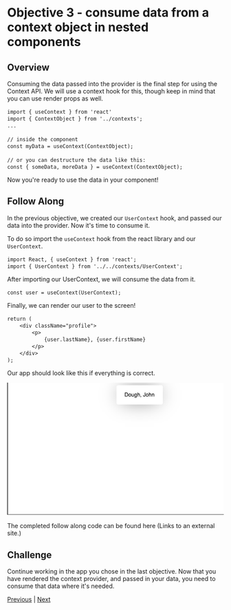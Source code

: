 # Objective 3 - consume data from a context object in nested components

##  Overview

Consuming the data passed into the provider is the final step for using the Context API. We will use a context hook for this, though keep in mind that you can use render props as well.

```
import { useContext } from 'react'
import { ContextObject } from '../contexts';
...

// inside the component
const myData = useContext(ContextObject);

// or you can destructure the data like this:
const { someData, moreData } = useContext(ContextObject);
```

Now you're ready to use the data in your component!

##  Follow Along

In the previous objective, we created our ```UserContext``` hook, and passed our data into the provider. Now it's time to consume it.

To do so import the ```useContext``` hook from the react library and our ```UserContext```.

```
import React, { useContext } from 'react';
import { UserContext } from '../../contexts/UserContext';
```

After importing our UserContext, we will consume the data from it.

```
const user = useContext(UserContext);
```

Finally, we can render our user to the screen!

```
return (
    <div className="profile">
        <p>
            {user.lastName}, {user.firstName}
        </p>
    </div>
);
```

Our app should look like this if everything is correct.

![FinalProduct](FinalProduct.png)

The completed follow along code can be found here (Links to an external site.)

## Challenge

Continue working in the app you chose in the last objective. Now that you have rendered the context provider, and passed in your data, you need to consume that data where it's needed.




[Previous](./Object_2.md) | [Next](./Understanding.md)


